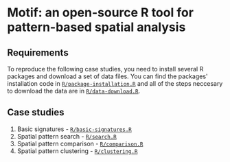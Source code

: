 # Motif: an open-source R tool for pattern-based spatial analysis

## Requirements

To reproduce the following case studies, you need to install several R packages and download a set of data files.
You can find the packages' installation code in [`R/package-installation.R`](R/package-installation.R) and all of the steps neccesary to download the data are in [`R/data-download.R`](R/data-download.R).

## Case studies

1. Basic signatures - [`R/basic-signatures.R`](R/basic-signatures.R)
2. Spatial pattern search - [`R/search.R`](R/search.R)
3. Spatial pattern comparison - [`R/comparison.R`](R/comparison.R)
4. Spatial pattern clustering - [`R/clustering.R`](R/clustering.R)
